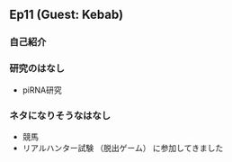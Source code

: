 ## Ep11 (Guest: Kebab)
### 自己紹介
### 研究のはなし
- piRNA研究
### ネタになりそうなはなし
- 競馬
- リアルハンター試験 （脱出ゲーム） に参加してきました


